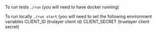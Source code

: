 To run tests `./run` (you will need to have docker running)

To run locally `./run start` (you will need to set the following environment variables CLIENT_ID (trulayer client id)
                                                                                       CLIENT_SECRET (truelayer client secret)

